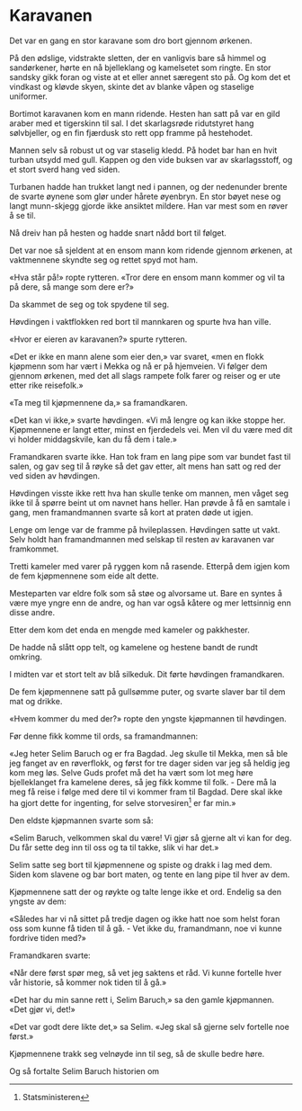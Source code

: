 # Karavanen

Det var en gang en stor karavane som dro bort gjennom ørkenen.

På den ødslige, vidstrakte sletten, der en vanligvis bare så himmel og sandørkener, hørte en nå bjelleklang og kamelsetet som ringte. En stor sandsky gikk foran og viste at et eller annet særegent sto på. Og kom det et vindkast og kløvde skyen, skinte det av blanke våpen og staselige uniformer.

Bortimot karavanen kom en mann ridende. Hesten han satt på var en gild araber med et tigerskinn til sal. I det skarlagsrøde ridutstyret hang sølvbjeller, og en fin fjærdusk sto rett opp framme på hestehodet.

Mannen selv så robust ut og var staselig kledd. På hodet bar han en hvit turban utsydd med gull. Kappen og den vide buksen var av skarlagsstoff, og et stort sverd hang ved siden.

Turbanen hadde han trukket langt ned i pannen, og der nedenunder brente de svarte øynene som glør under hårete øyenbryn. En stor bøyet nese og langt munn-skjegg gjorde ikke ansiktet mildere. Han var mest som en røver å se til.

Nå dreiv han på hesten og hadde snart nådd bort til følget.

Det var noe så sjeldent at en ensom mann kom ridende gjennom ørkenen, at vaktmennene skyndte seg og rettet spyd mot ham.

«Hva står på!» ropte rytteren. «Tror dere en ensom mann kommer og vil ta på dere, så mange som dere er?»

Da skammet de seg og tok spydene til seg.

Høvdingen i vaktflokken red bort til mannkaren og spurte hva han ville.

«Hvor er eieren av karavanen?» spurte rytteren.

«Det er ikke en mann alene som eier den,» var svaret, «men en flokk kjøpmenn som har vært i Mekka og nå er på hjemveien. Vi følger dem gjennom ørkenen, med det all slags rampete folk farer og reiser og er ute etter rike reisefolk.»

«Ta meg til kjøpmennene da,» sa framandkaren.

«Det kan vi ikke,» svarte høvdingen. «Vi må lengre og kan ikke stoppe her. Kjøpmennene er langt etter, minst en fjerdedels vei. Men vil du være med dit vi holder middagskvile, kan du få dem i tale.»

Framandkaren svarte ikke. Han tok fram en lang pipe som var bundet fast til salen, og gav seg til å røyke så det gav etter, alt mens han satt og red der ved siden av høvdingen.

Høvdingen visste ikke rett hva han skulle tenke om mannen, men våget seg ikke til å spørre beint ut om navnet hans heller. Han prøvde å få en samtale i gang, men framandmannen svarte så kort at praten døde ut igjen.

Lenge om lenge var de framme på hvileplassen. Høvdingen satte ut vakt. Selv holdt han framandmannen med selskap til resten av karavanen var framkommet.

Tretti kameler med varer på ryggen kom nå rasende. Etterpå dem igjen kom de fem kjøpmennene som eide alt dette.

Mesteparten var eldre folk som så støe og alvorsame ut. Bare en syntes å være mye yngre enn de andre, og han var også kåtere og mer lettsinnig enn disse andre.

Etter dem kom det enda en mengde med kameler og pakkhester.

De hadde nå slått opp telt, og kamelene og hestene bandt de rundt omkring.

I midten var et stort telt av blå silkeduk. Dit førte høvdingen framandkaren.

De fem kjøpmennene satt på gullsømme puter, og svarte slaver bar til dem mat og drikke.

«Hvem kommer du med der?» ropte den yngste kjøpmannen til høvdingen.

Før denne fikk komme til ords, sa framandmannen:

«Jeg heter Selim Baruch og er fra Bagdad. Jeg skulle til Mekka, men så ble jeg fanget av en røverflokk, og først for tre dager siden var jeg så heldig jeg kom meg løs. Selve Guds profet må det ha vært som lot meg høre bjelleklanget fra kamelene deres, så jeg fikk komme til folk. - Dere må la meg få reise i følge med dere til vi kommer fram til Bagdad. Dere skal ikke ha gjort dette for ingenting, for selve storvesiren[^1] er far min.»

Den eldste kjøpmannen svarte som så:

«Selim Baruch, velkommen skal du være! Vi gjør så gjerne alt vi kan for deg. Du får sette deg inn til oss og ta til takke, slik vi har det.»

Selim satte seg bort til kjøpmennene og spiste og drakk i lag med dem. Siden kom slavene og bar bort maten, og tente en lang pipe til hver av dem.

Kjøpmennene satt der og røykte og talte lenge ikke et ord. Endelig sa den yngste av dem:

«Således har vi nå sittet på tredje dagen og ikke hatt noe som helst foran oss som kunne få tiden til å gå. - Vet ikke du, framandmann, noe vi kunne fordrive tiden med?»

Framandkaren svarte:

«Når dere først spør meg, så vet jeg saktens et råd. Vi kunne fortelle hver vår historie, så kommer nok tiden til å gå.»

«Det har du min sanne rett i, Selim Baruch,» sa den gamle kjøpmannen. «Det gjør vi, det!»

«Det var godt dere likte det,» sa Selim. «Jeg skal så gjerne selv fortelle noe først.»

Kjøpmennene trakk seg velnøyde inn til seg, så de skulle bedre høre.

Og så fortalte Selim Baruch historien om

[^1]: Statsministeren
